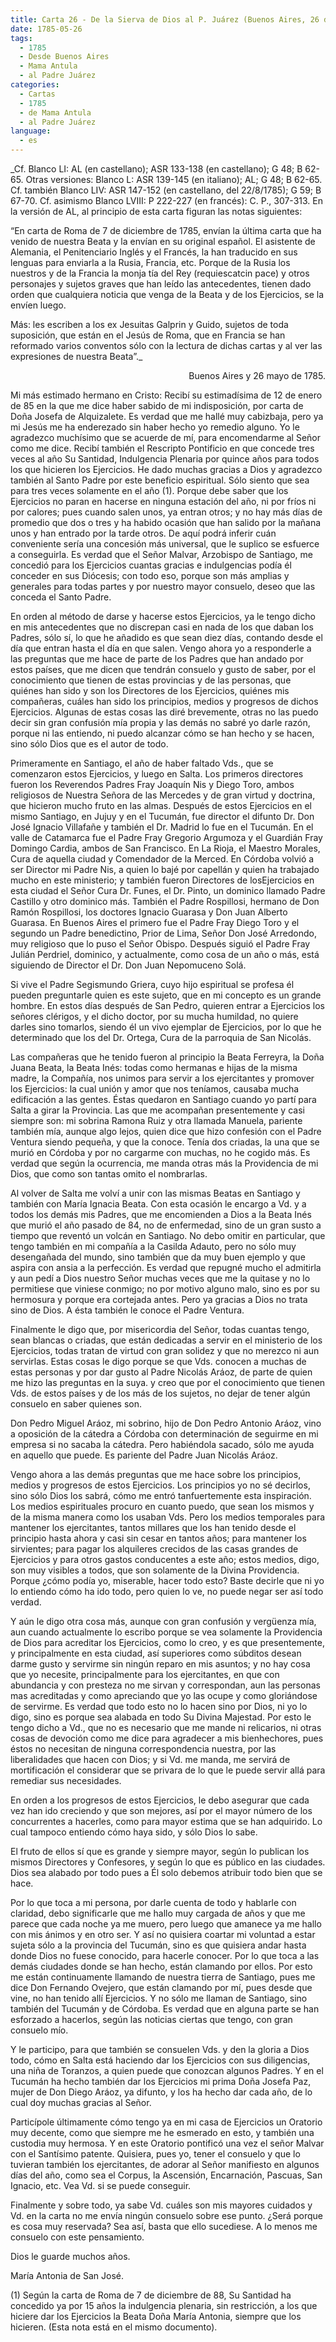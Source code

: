 ```yaml
---
title: Carta 26 - De la Sierva de Dios al P. Juárez (Buenos Aires, 26 de mayo de 1785).
date: 1785-05-26
tags:
  - 1785
  - Desde Buenos Aires
  - Mama Antula
  - al Padre Juárez
categories:
  - Cartas
  - 1785
  - de Mama Antula
  - al Padre Juárez
language:
  - es
---
```


_Cf. Blanco LI: AL (en castellano); ASR 133-138 (en castellano); G 48; B 62-65.
Otras versiones: Blanco L: ASR 139-145 (en italiano); AL; G 48; B 62-65.
Cf. también Blanco LIV: ASR 147-152 (en castellano, del 22/8/1785); G 59; B 67-70. Cf. asimismo Blanco LVIII: P 222-227 (en francés): C. P., 307-313.
En la versión de AL, al principio de esta carta figuran las notas siguientes:

“En carta de Roma de 7 de diciembre de 1785, envían la última carta que ha venido de nuestra Beata y la envían en su original español. El asistente de Alemania, el Penitenciario Inglés y el Francés, la han traducido en sus lenguas para enviarla a la Rusia, Francia, etc. Porque de la Rusia los nuestros y de la Francia la monja tía del Rey (requiescatcin pace) y otros personajes y sujetos graves que han leído las antecedentes, tienen dado orden que cualquiera noticia que venga de la Beata y de los Ejercicios, se la envíen luego.

Más: les escriben a los ex Jesuitas Galprin y Guido, sujetos de toda suposición, que están en el Jesús de Roma, que en Francia se han reformado varios conventos sólo con la lectura de dichas cartas y al ver las expresiones de nuestra Beata”._

<div align="right">
Buenos Aires y 26 mayo de 1785.
</div>

Mi más estimado hermano en Cristo: Recibí su estimadísima de 12 de enero de 85 en la que me dice haber sabido de mi indisposición, por carta de Doña Josefa de Alquizalete. Es verdad que me hallé muy cabizbaja, pero ya mi Jesús me ha enderezado sin haber hecho yo remedio alguno. Yo le agradezco muchísimo que se acuerde de mí, para encomendarme al Señor como me dice. Recibí también el Rescripto Pontificio en que concede tres veces al año Su Santidad, Indulgencia Plenaria por quince años para todos los que hicieren los Ejercicios. He dado muchas gracias a Dios y agradezco también al Santo Padre por este beneficio espiritual. Sólo siento que sea para tres veces solamente en el año (1). Porque debe saber que los Ejercicios no paran en hacerse en ninguna estación del año, ni por fríos ni por calores; pues cuando salen unos, ya entran otros; y no hay más días de promedio que dos o tres y ha habido ocasión que han salido por la mañana unos y han entrado por la tarde otros. De aquí podrá inferir cuán conveniente sería una concesión más universal, que le suplico se esfuerce a conseguirla. Es verdad que el Señor Malvar, Arzobispo de Santiago, me concedió para los Ejercicios cuantas gracias e indulgencias podía él conceder en sus Diócesis; con todo eso, porque son más amplias y generales para todas partes y por nuestro mayor consuelo, deseo que las conceda el Santo Padre.

En orden al método de darse y hacerse estos Ejercicios, ya le tengo dicho en mis antecedentes que no discrepan casi en nada de los que daban los Padres, sólo sí, lo que he añadido es que sean diez días, contando desde el día que entran hasta el día en que salen. Vengo ahora yo a responderle a las preguntas que me hace de parte de los Padres que han andado por estos países, que me dicen que tendrán consuelo y gusto de saber, por el conocimiento que tienen de estas provincias y de las personas, que quiénes han sido y son los Directores de los Ejercicios, quiénes mis compañeras, cuáles han sido los principios, medios y progresos de dichos Ejercicios. Algunas de estas cosas las diré brevemente, otras no las puedo decir sin gran confusión mía propia y las demás no sabré yo darle razón, porque ni las entiendo, ni puedo alcanzar cómo se han hecho y se hacen, sino sólo Dios que es el autor de todo.

Primeramente en Santiago, el año de haber faltado Vds., que se comenzaron estos Ejercicios, y luego en Salta. Los primeros directores fueron los Reverendos Padres Fray Joaquín Nis y Diego Toro, ambos religiosos de Nuestra Señora de las Mercedes y de gran virtud y doctrina, que  hicieron mucho fruto en las almas. Después de estos Ejercicios en el mismo Santiago, en Jujuy y en el Tucumán, fue director el difunto Dr. Don José Ignacio Villafañe y también el Dr. Madrid lo fue en el Tucumán. En el valle de Catamarca fue el Padre Fray Gregorio Argumoza y el Guardián Fray Domingo Cardia, ambos de San Francisco. En La Rioja, el Maestro Morales, Cura de aquella ciudad y Comendador de la Merced. En Córdoba volvió a ser Director mi Padre Nis, a quien lo bajé por capellán y quien ha trabajado mucho en este ministerio; y también fueron Directores de losEjercicios en esta ciudad el Señor Cura Dr. Funes, el Dr. Pinto, un dominico llamado Padre Castillo y otro dominico más. También el Padre Rospillosi, hermano de Don Ramón Rospillosi, los doctores Ignacio Guarasa y Don Juan Alberto Guarasa.  En Buenos Aires el primero fue el Padre Fray Diego Toro y el segundo un Padre benedictino, Prior de Lima, Señor Don José Arredondo, muy religioso que lo puso el Señor Obispo. Después siguió el Padre Fray Julián Perdriel, dominico, y actualmente, como cosa de un año o más, está siguiendo de Director el Dr. Don Juan Nepomuceno Solá.

Si vive el Padre Segismundo Griera, cuyo hijo espiritual se profesa él pueden preguntarle quien es este sujeto, que en mi concepto es un grande hombre. En estos días después de San Pedro, quieren entrar a Ejercicios los señores clérigos, y el dicho doctor, por su mucha humildad, no quiere darles sino tomarlos, siendo él un vivo ejemplar de Ejercicios, por lo que he determinado que los del Dr. Ortega, Cura de la parroquia de San Nicolás.

Las compañeras que he tenido fueron al principio la Beata Ferreyra, la Doña Juana Beata, la Beata Inés: todas como hermanas e hijas de la misma madre, la Compañía, nos unimos para servir a los ejercitantes y promover los Ejercicios: la cual unión y amor que nos teníamos, causaba mucha edificación a las gentes. Éstas quedaron en Santiago cuando yo partí para Salta a girar la Provincia. Las que me acompañan presentemente y casi siempre son: mi sobrina Ramona Ruiz y otra llamada Manuela, pariente también mía, aunque algo lejos, quien dice que hizo confesión con el Padre Ventura siendo pequeña, y que la conoce. Tenía dos criadas, la una que se murió en Córdoba y por no cargarme con muchas, no he cogido más. Es verdad que según la ocurrencia, me manda otras más la Providencia de mi Dios, que como son tantas omito el nombrarlas.

Al volver de Salta me volví a unir con las mismas Beatas en Santiago y también con María Ignacia Beata. Con esta ocasión le encargo a Vd. y a todos los demás mis Padres, que me encomienden a Dios a la Beata Inés que murió el año pasado de 84, no de enfermedad, sino de un gran susto a tiempo que reventó un volcán en Santiago. No debo omitir en particular, que tengo también en mi compañía a la Casilda Adauto, pero no sólo muy desengañada del mundo, sino también que da muy buen ejemplo y que aspira con ansia a la perfección. Es verdad que repugné mucho el admitirla y aun pedí a Dios nuestro Señor muchas veces que me la quitase y no lo permitiese que viniese conmigo; no por motivo alguno malo, sino es por su hermosura y  porque era cortejada antes. Pero ya gracias a Dios no trata sino de Dios. A ésta también le conoce el Padre Ventura.

Finalmente le digo que, por misericordia del Señor, todas cuantas tengo, sean blancas o criadas, que están dedicadas a servir en el ministerio de los Ejercicios, todas tratan de virtud con gran solidez y que no merezco ni aun servirlas. Estas cosas le digo porque se que Vds. conocen a muchas de estas personas y por dar gusto al Padre Nicolás Aráoz, de parte de quien me hizo las preguntas en la suya. y creo que por el conocimiento que tienen Vds. de estos países y de los más de los sujetos, no dejar de tener algún consuelo en saber quienes son.

Don Pedro Miguel Aráoz, mi sobrino, hijo de Don Pedro Antonio Aráoz, vino a oposición de la cátedra a Córdoba con determinación de seguirme en mi empresa si no sacaba la cátedra. Pero habiéndola sacado, sólo me ayuda en aquello que puede. Es pariente del Padre Juan Nicolás Aráoz.

Vengo ahora a las demás preguntas que me hace sobre los principios, medios y progresos de estos Ejercicios. Los principios yo no sé decirlos, sino sólo Dios los sabrá, cómo me entró tanfuertemente esta inspiración. Los medios espirituales procuro en cuanto puedo, que sean los mismos y de la misma manera como los usaban Vds. Pero los medios temporales para mantener los ejercitantes, tantos millares que los han tenido desde el principio hasta ahora y casi sin cesar en tantos años; para mantener los sirvientes; para pagar los alquileres crecidos de las casas grandes de Ejercicios y para otros gastos conducentes a este año; estos medios, digo, son muy visibles a todos, que son solamente de la Divina Providencia. Porque ¿cómo podía yo, miserable, hacer todo esto? Baste decirle que ni yo lo entiendo cómo ha ido todo, pero quien lo ve, no puede negar ser así todo verdad.

Y aún le digo otra cosa más, aunque con gran confusión y vergüenza mía, aun cuando actualmente lo escribo porque se vea solamente la Providencia de Dios para acreditar los Ejercicios, como lo creo, y es que presentemente, y principalmente en esta ciudad, así superiores como súbditos desean darme gusto y servirme sin ningún reparo en mis asuntos; y no hay cosa que yo necesite, principalmente para los ejercitantes, en que con abundancia y con presteza no me sirvan y correspondan, aun las personas mas acreditadas y como apreciando que yo las ocupe y como gloriándose de servirme. Es verdad que todo esto no lo hacen sino por Dios, ni yo lo digo, sino es porque sea alabada en todo Su Divina Majestad. Por esto le tengo dicho a Vd., que no es necesario que me mande ni relicarios, ni otras cosas de devoción como me dice para agradecer a mis bienhechores, pues éstos no necesitan de ninguna correspondencia nuestra, por las liberalidades que hacen con Dios; y si Vd. me manda, me servirá de mortificación el considerar que se privara de lo que le puede servir allá para remediar sus necesidades.

En orden a los progresos de estos Ejercicios, le debo asegurar que cada vez han ido creciendo y que son mejores, así por el mayor número de los concurrentes a hacerles, como para mayor estima que se han adquirido. Lo cual tampoco entiendo cómo haya sido, y sólo Dios lo sabe.

El fruto de ellos sí que es grande y siempre mayor, según lo publican los mismos Directores y Confesores, y según lo que es público en las ciudades. Dios sea alabado por todo pues a Él solo debemos atribuir todo bien que se hace.

Por lo que toca a mi persona, por darle cuenta de todo y hablarle con claridad, debo significarle que me hallo muy cargada de años y que me parece que cada noche ya me muero, pero luego que amanece ya me hallo con mis ánimos y en otro ser. Y así no quisiera coartar mi voluntad a estar sujeta sólo a la provincia del Tucumán, sino es que quisiera andar hasta donde Dios no fuese conocido, para hacerle conocer. Por lo que toca a las demás ciudades donde se han hecho, están clamando por ellos. Por esto me están continuamente llamando de nuestra tierra de Santiago, pues me dice Don Fernando Ovejero, que están clamando por mí, pues desde que vine, no han tenido allí Ejercicios. Y no sólo me llaman de Santiago, sino también del Tucumán y de Córdoba. Es verdad que en alguna parte se han esforzado a hacerlos, según las noticias ciertas que tengo, con gran consuelo mío.

Y le participo, para que también se consuelen Vds. y den la gloria a Dios  todo, cómo en Salta está haciendo dar los Ejercicios con sus diligencias, una niña de Toranzos, a quien puede que conozcan algunos Padres. Y en el Tucumán ha hecho también dar los Ejercicios mi prima Doña Josefa Paz, mujer de Don Diego Aráoz, ya difunto, y los ha hecho dar cada año, de lo cual doy muchas gracias al Señor.

Particípole últimamente cómo tengo ya en mi casa de Ejercicios un Oratorio muy decente, como que siempre me he esmerado en esto, y también una custodia muy hermosa. Y en este Oratorio pontificó una vez el señor Malvar con el Santísimo patente. Quisiera, pues yo, tener el consuelo y que lo tuvieran también los ejercitantes, de adorar al Señor manifiesto en algunos días del año, como sea el Corpus, la Ascensión, Encarnación, Pascuas, San Ignacio, etc. Vea Vd. si se puede conseguir.

Finalmente y sobre todo, ya sabe Vd. cuáles son mis mayores cuidados y Vd. en la carta no me envía ningún consuelo sobre ese punto. ¿Será porque es cosa muy reservada? Sea así, basta que ello sucediese. A lo menos me consuelo con este pensamiento.

Dios le guarde muchos años.

María Antonia de San José.

(1) Según la carta de Roma de 7 de diciembre de 88, Su Santidad ha concedido ya por 15 años la indulgencia plenaria, sin restricción, a los que hiciere dar los Ejercicios la Beata Doña María Antonia, siempre que los hicieren. (Esta nota está en el mismo documento).
